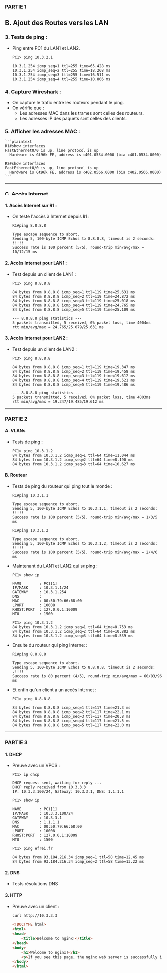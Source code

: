 ### PARTIE 1

## B. Ajout des Routes vers les LAN

### 3. Tests de ping :
- Ping entre PC1 du LAN1 et LAN2.
    ```plaintext
    PC1> ping 10.3.2.1

    10.3.1.254 icmp_seq=1 ttl=255 time=65.428 ms 
    10.3.1.254 icmp_seq=2 ttl=255 time=18.268 ms 
    10.3.1.254 icmp_seq=3 ttl=255 time=16.511 ms 
    10.3.1.254 icmp_seq=4 ttl=255 time=10.806 ms 
    ```

### 4. Capture Wireshark :
- On capture le trafic entre les routeurs pendant le ping.
- On vérifie que :
  - Les adresses MAC dans les trames sont celles des routeurs.
  - Les adresses IP des paquets sont celles des clients.

### 5. Afficher les adresses MAC :
    ```plaintext
    R1#show interfaces
    FastEthernet0/0 is up, line protocol is up
      Hardware is Gt96k FE, address is c401.0534.0000 (bia c401.0534.0000)

    R2#show interfaces
    FastEthernet0/0 is up, line protocol is up
      Hardware is Gt96k FE, address is c402.0566.0000 (bia c402.0566.0000)
    ```

---

### **C. Accès Internet**

#### 1. **Accès Internet sur R1 :**
- On teste l'accès à Internet depuis R1 :
    ```plaintext
    R1#ping 8.8.8.8

    Type escape sequence to abort.
    Sending 5, 100-byte ICMP Echos to 8.8.8.8, timeout is 2 seconds:
    !!!!!
    Success rate is 100 percent (5/5), round-trip min/avg/max = 10/12/15 ms
    ```

#### 2. **Accès Internet pour LAN1 :**
- Test depuis un client de LAN1 :
    ```plaintext
    PC1> ping 8.8.8.8

    84 bytes from 8.8.8.8 icmp_seq=1 ttl=119 time=25.631 ms
    84 bytes from 8.8.8.8 icmp_seq=2 ttl=119 time=24.872 ms
    84 bytes from 8.8.8.8 icmp_seq=3 ttl=119 time=25.018 ms
    84 bytes from 8.8.8.8 icmp_seq=4 ttl=119 time=24.765 ms
    84 bytes from 8.8.8.8 icmp_seq=5 ttl=119 time=25.109 ms

    --- 8.8.8.8 ping statistics ---
    5 packets transmitted, 5 received, 0% packet loss, time 4004ms
    rtt min/avg/max = 24.765/25.079/25.631 ms
    ```

#### 3. **Accès Internet pour LAN2 :**
- Test depuis un client de LAN2 :
    ```plaintext
    PC3> ping 8.8.8.8

    84 bytes from 8.8.8.8 icmp_seq=1 ttl=119 time=19.347 ms
    84 bytes from 8.8.8.8 icmp_seq=2 ttl=119 time=19.458 ms
    84 bytes from 8.8.8.8 icmp_seq=3 ttl=119 time=19.612 ms
    84 bytes from 8.8.8.8 icmp_seq=4 ttl=119 time=19.521 ms
    84 bytes from 8.8.8.8 icmp_seq=5 ttl=119 time=19.486 ms

    --- 8.8.8.8 ping statistics ---
    5 packets transmitted, 5 received, 0% packet loss, time 4003ms
    rtt min/avg/max = 19.347/19.485/19.612 ms
    ```

---

### PARTIE 2

#### A. VLANs
- Tests de ping :
    ```plaintext
    PC1> ping 10.3.1.2
    84 bytes from 10.3.1.2 icmp_seq=1 ttl=64 time=11.044 ms
    84 bytes from 10.3.1.2 icmp_seq=2 ttl=64 time=8.190 ms
    84 bytes from 10.3.1.2 icmp_seq=3 ttl=64 time=10.627 ms
    ```

#### B. Routeur
- Tests de ping du routeur qui ping tout le monde :
    ```plaintext
    R1#ping 10.3.1.1

    Type escape sequence to abort.
    Sending 5, 100-byte ICMP Echos to 10.3.1.1, timeout is 2 seconds:
    !!!!!
    Success rate is 100 percent (5/5), round-trip min/avg/max = 1/3/5 ms
    ```

    ```plaintext
    R1#ping 10.3.1.2

    Type escape sequence to abort.
    Sending 5, 100-byte ICMP Echos to 10.3.1.2, timeout is 2 seconds:
    !!!!!
    Success rate is 100 percent (5/5), round-trip min/avg/max = 2/4/6 ms
    ```

- Maintenant du LAN1 et LAN2 qui se ping :
    ```plaintext
    PC1> show ip

    NAME        : PC1[1]
    IP/MASK     : 10.3.1.1/24
    GATEWAY     : 10.3.1.254
    DNS         :
    MAC         : 00:50:79:66:68:00
    LPORT       : 10008
    RHOST:PORT  : 127.0.0.1:10009
    MTU         : 1500

    PC1> ping 10.3.1.2
    84 bytes from 10.3.1.2 icmp_seq=1 ttl=64 time=8.753 ms
    84 bytes from 10.3.1.2 icmp_seq=2 ttl=64 time=10.882 ms
    84 bytes from 10.3.1.2 icmp_seq=3 ttl=64 time=8.539 ms
    ```

- Ensuite du routeur qui ping Internet :
    ```plaintext
    R1#ping 8.8.8.8

    Type escape sequence to abort.
    Sending 5, 100-byte ICMP Echos to 8.8.8.8, timeout is 2 seconds:
    .!!!!
    Success rate is 80 percent (4/5), round-trip min/avg/max = 60/83/96 ms
    ```

- Et enfin qu'un client a un accès Internet :
    ```plaintext
    PC1> ping 8.8.8.8

    84 bytes from 8.8.8.8 icmp_seq=1 ttl=117 time=21.3 ms
    84 bytes from 8.8.8.8 icmp_seq=2 ttl=117 time=22.1 ms
    84 bytes from 8.8.8.8 icmp_seq=3 ttl=117 time=20.8 ms
    84 bytes from 8.8.8.8 icmp_seq=4 ttl=117 time=21.5 ms
    84 bytes from 8.8.8.8 icmp_seq=5 ttl=117 time=22.0 ms
    ```

---

### PARTIE 3

#### 1. DHCP
- Preuve avec un VPCS :
    ```plaintext
    PC1> ip dhcp

    DHCP request sent, waiting for reply ...
    DHCP reply received from 10.3.3.3
    IP: 10.3.3.100/24, Gateway: 10.3.3.1, DNS: 1.1.1.1

    PC1> show ip

    NAME        : PC1[1]
    IP/MASK     : 10.3.3.100/24
    GATEWAY     : 10.3.3.1
    DNS         : 1.1.1.1
    MAC         : 00:50:79:66:68:00
    LPORT       : 10008
    RHOST:PORT  : 127.0.0.1:10009
    MTU         : 1500

    PC1> ping efrei.fr

    84 bytes from 93.184.216.34 icmp_seq=1 ttl=58 time=12.45 ms
    84 bytes from 93.184.216.34 icmp_seq=2 ttl=58 time=13.22 ms
    ```

#### 2. DNS
- Tests résolutions DNS

#### 3. HTTP
- Preuve avec un client :
    ```html
    curl http://10.3.3.3

    <!DOCTYPE html>
    <html>
    <head>
        <title>Welcome to nginx!</title>
    </head>
    <body>
        <h1>Welcome to nginx!</h1>
        <p>If you see this page, the nginx web server is successfully installed and working.</p>
    </body>
    </html>
    ```
